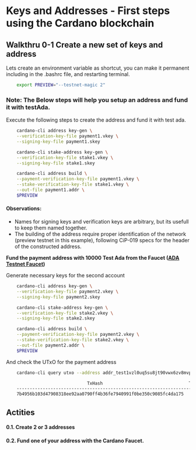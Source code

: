# Keys and Addresses - First steps using the Cardano blockchain 

## Walkthru 0-1 Create a new set of keys and address 
Lets create an environment variable as shortcut, you can make it permanent including in the .bashrc file, and restarting terminal.
```bash
    export PREVIEW="--testnet-magic 2"
```

### Note: The Below steps will help you setup an address and fund it with testAda.
Execute the following steps to create the address and fund it with test ada.

```bash
    cardano-cli address key-gen \
    --verification-key-file payment1.vkey \
    --signing-key-file payment1.skey

    cardano-cli stake-address key-gen \
    --verification-key-file stake1.vkey \
    --signing-key-file stake1.skey

    cardano-cli address build \
    --payment-verification-key-file payment1.vkey \
    --stake-verification-key-file stake1.vkey \
    --out-file payment1.addr \
    $PREVIEW
```
#### Observations:
- Names for signing keys and verification keys are arbitrary, but its usefull to keep them named together.
- The building of the address require proper identification of the network (preview testnet in this example), following CiP-019 specs for the header of the constructed address.

 **Fund the payment address with 10000 Test Ada from the Faucet ([ADA Testnet Faucet](https://docs.cardano.org/cardano-testnet/tools/faucet/))**


Generate necessary keys for the second account
```bash
    cardano-cli address key-gen \
    --verification-key-file payment2.vkey \
    --signing-key-file payment2.skey

    cardano-cli stake-address key-gen \
    --verification-key-file stake2.vkey \
    --signing-key-file stake2.skey

    cardano-cli address build \
    --payment-verification-key-file payment2.vkey \
    --stake-verification-key-file stake2.vkey \
    --out-file payment2.addr \
    $PREVIEW
```

And check the UTxO for the payment address 
```bash    
    cardano-cli query utxo --address addr_test1vzl0uq5su8jt90vwx6zv8mvp9x7hf90pnylrhcnh3afyx4gcf747v --testnet-magic 2

                               TxHash                                 TxIx        Amount
    --------------------------------------------------------------------------------------
    7b4956b103d47908318ee92aa0790ff4b36fe7940991f0be350c9085fc4da175     1        100000000000 lovelace + TxOutDatumHashNone
```

## Actities

#### 0.1. Create 2 or 3 addresses
#### 0.2. Fund one of your address with the Cardano Faucet.
